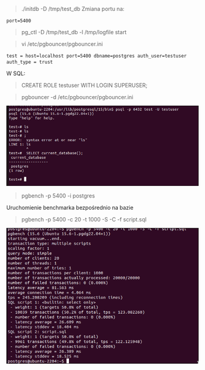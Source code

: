 > ./initdb -D /tmp/test_db
Zmiana portu na:
```
port=5400
```

> pg_ctl -D /tmp/test_db -l /tmp/logfile start

> vi /etc/pgbouncer/pgbouncer.ini
```
test = host=localhost port=5400 dbname=postgres auth_user=testuser
auth_type = trust
```

W SQL:
> CREATE ROLE testuser WITH LOGIN SUPERUSER;


> pgbouncer -d /etc/pgbouncer/pgbouncer.ini

![alt](bw1.png)


> pgbench -p 5400 -i postgres

Uruchomienie benchmarka bezpośrednio na bazie
> pgbench -p 5400 -c 20 -t 1000 -S -C -f script.sql


![alt](bw2.png)
